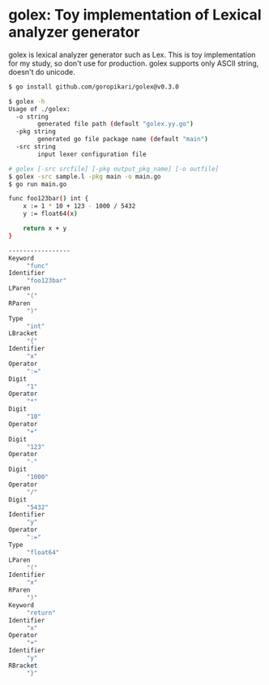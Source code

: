 # golex: Toy implementation of Lexical analyzer generator

golex is lexical analyzer generator such as Lex.
This is toy implementation for my study, so don't use for production.
golex supports only ASCII string, doesn't do unicode.


```bash
$ go install github.com/goropikari/golex@v0.3.0

$ golex -h
Usage of ./golex:
  -o string
        generated file path (default "golex.yy.go")
  -pkg string
        generated go file package name (default "main")
  -src string
        input lexer configuration file

# golex [-src srcfile] [-pkg output_pkg_name] [-o outfile]
$ golex -src sample.l -pkg main -o main.go
$ go run main.go

func foo123bar() int {
    x := 1 * 10 + 123 - 1000 / 5432
    y := float64(x)

    return x + y
}

-----------------
Keyword
	 "func"
Identifier
	 "foo123bar"
LParen
	 "("
RParen
	 ")"
Type
	 "int"
LBracket
	 "{"
Identifier
	 "x"
Operator
	 ":="
Digit
	 "1"
Operator
	 "*"
Digit
	 "10"
Operator
	 "+"
Digit
	 "123"
Operator
	 "-"
Digit
	 "1000"
Operator
	 "/"
Digit
	 "5432"
Identifier
	 "y"
Operator
	 ":="
Type
	 "float64"
LParen
	 "("
Identifier
	 "x"
RParen
	 ")"
Keyword
	 "return"
Identifier
	 "x"
Operator
	 "+"
Identifier
	 "y"
RBracket
	 "}"
```
